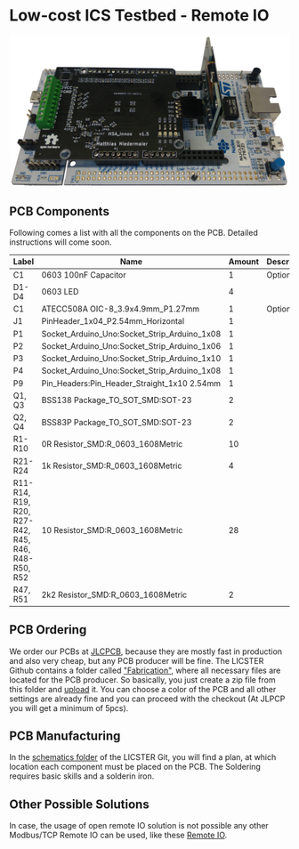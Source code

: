 # Low-cost ICS Testbed - Remote IO

![RemoteIO](../../images/pcb_lowres.png)

## PCB Components

Following comes a list with all the components on the PCB. Detailed instructions will come soon.

| Label        | Name                                         | Amount | Description           |
|--------------|----------------------------------------------|--------|-----------------------|
C1             | 0603 100nF Capacitor                         | 1      | Optional              |
D1-D4          | 0603 LED                                     | 4      |                       |
C1             | ATECC508A OIC-8_3.9x4.9mm_P1.27mm	          | 1      | Optional              |
J1             | PinHeader_1x04_P2.54mm_Horizontal            | 1      |                       |
P1             | Socket_Arduino_Uno:Socket_Strip_Arduino_1x08 | 1      |                       |
P2             | Socket_Arduino_Uno:Socket_Strip_Arduino_1x06 | 1      |                       |
P3             | Socket_Arduino_Uno:Socket_Strip_Arduino_1x10 | 1      |                       |
P4             | Socket_Arduino_Uno:Socket_Strip_Arduino_1x08 | 1      |                       |
P9	           | Pin_Headers:Pin_Header_Straight_1x10 2.54mm  | 1      |                       |
Q1, Q3         | BSS138 Package_TO_SOT_SMD:SOT-23             | 2      |                       |
Q2, Q4         | BSS83P Package_TO_SOT_SMD:SOT-23             | 2      |                       |
R1-R10         | 0R Resistor_SMD:R_0603_1608Metric            | 10     |                       |
R21-R24        | 1k Resistor_SMD:R_0603_1608Metric            | 4      |                       |
R11-R14, R19, R20, R27-R42, R45, R46, R48-R50, R52 | 10 Resistor_SMD:R_0603_1608Metric | 28  | |
R47, R51       | 2k2 Resistor_SMD:R_0603_1608Metric           | 2      |                       |


## PCB Ordering

We order our PCBs at [JLCPCB](https://jlcpcb.com/
), because they are mostly fast in production and also very cheap, but any PCB producer will be fine.
The LICSTER Github contains a folder called ["Fabrication"](hardware/Fabrication
), where all necessary files are located for the PCB producer.
So basically, you just create a zip file from this folder and [upload](https://jlcpcb.com/quote#/?orderType=1&stencilWidth=100&stencilLength=100&stencilCounts=5&stencilLayer=2&stencilPly=1.6&steelmeshSellingPriceRecordNum=A8256537-5522-491C-965C-646F5842AEC9&purchaseNumber=
) it.
You can choose a color of the PCB and all other settings are already fine and you can proceed with the checkout (At JLPCP you will get a minimum of 5pcs).

## PCB Manufacturing

In the [schematics folder](hardware/Schematic) of the LICSTER Git, you will find a plan, at which location each component must be placed on the PCB.
The Soldering requires basic skills and a solderin iron.

## Other Possible Solutions

In case, the usage of open remote IO solution is not possible any other Modbus/TCP Remote IO can be used, like these [Remote IO](https://amzn.to/2B4KCLH).
